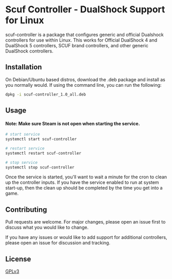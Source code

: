 # Scuf Controller - DualShock Support for Linux

scuf-controller is a package that configures generic and official Dualshock controllers for use within Linux. This works for Official DualShock 4 and DualShock 5 controllers, SCUF brand controllers, and other generic DualShock controllers. 

## Installation

On Debian/Ubuntu based distros, download the .deb package and install as you normally would. If using the command line, you can run the following:

```bash
dpkg -i scuf-controller_1.0_all.deb
```

## Usage
#### Note: Make sure Steam is not open when starting the service.

```bash
# start service
systemctl start scuf-controller

# restart service
systemctl restart scuf-controller

# stop service
systemctl stop scuf-controller
```
Once the service is started, you'll want to wait a minute for the cron to clean up the controller inputs. If you have the service enabled to run at system start-up, then the clean up should be completed by the time you get into a game.

## Contributing
Pull requests are welcome. For major changes, please open an issue first to discuss what you would like to change.

If you have any issues or would like to add support for additional controllers, please open an issue for discussion and tracking.

## License
[GPLv3](https://choosealicense.com/licenses/gpl-3.0/)
